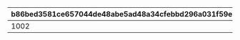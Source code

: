 |b86bed3581ce657044de48abe5ad48a34cfebbd296a031f59e14c5066197b7bf|e558abb19e8d4e291e5d6c4bb90ed2744654161f7e97d5cc9e60e85697a38746|0f24c1bff96ca837da93c33f4a1e1b4e96c713430c0224022b35b0f3fd7a0af1|7094ff5485e78d16be69cb5b41a37693a7d3dae7ea71cdf6a1d33cf126ded1de|ba9d33dd0c088cff2547d1556fe93f2bd3488b99915703bf3750f58e57a3d8d3|c08970973081e9e2c1a8e116c3d70694ecff5630f99ee56d853cd9211ad4c4b5|5525c5fc2576f79282d747974f0ad9da85cd62783e03a303223933b6545c0430|83b950b3a8d805199d7d6c15fc96ed32b3608af873e6282716ba8b5b55b041e0|
| --- | --- | --- | --- | --- | --- | --- | --- |
|1002|2020/04/08 23:59:59|1002|2020/04/01|2020/04/01|2020/04/01|2020/04/01 23:59:59|4007000|